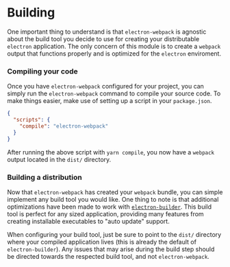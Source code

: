 # Building

One important thing to understand is that `electron-webpack` is agnostic about the build tool you decide to use for creating your distributable `electron` application. The only concern of this module is to create a `webpack` output that functions properly and is optimized for the `electron` enviroment.

### Compiling your code

Once you have `electron-webpack` configured for your project, you can simply run the `electron-webpack` command to compile your source code. To make things easier, make use of setting up a script in your `package.json`.

```json
{
  "scripts": {
    "compile": "electron-webpack"
  }
}
```

After running the above script with `yarn compile`, you now have a `webpack` output located in the `dist/` directory.

### Building a distribution

Now that `electron-webpack` has created your `webpack` bundle, you can simple implement any build tool you would like. One thing to note is that additional optimizations have been made to work with [`electron-builder`](https://github.com/electron-userland/electron-builder). This build tool is perfect for any sized application, providing many features from creating installable executables to "auto update" support.

When configuring your build tool, just be sure to point to the `dist/` directory where your compiled application lives (this is already the default of `electron-builder`). Any issues that may arise during the build step should be directed towards the respected build tool, and not `electron-webpack`.
